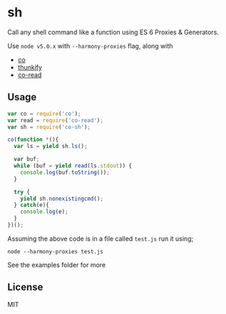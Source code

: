sh
==

Call any shell command like a function using ES 6 Proxies & Generators.

Use `node v5.0.x` with  `--harmony-proxies`  flag, along with 

* [co](https://github.com/visionmedia/co)
* [thunkify](https://github.com/visionmedia/node-thunkify)
* [co-read](https://github.com/juliangruber/co-read)

## Usage

```javascript
var co = require('co');
var read = require('co-read');
var sh = require('co-sh');

co(function *(){
  var ls = yield sh.ls();

  var buf;
  while (buf = yield read(ls.stdout)) {
    console.log(buf.toString());
  }

  try {
    yield sh.nonexistingcmd();
  } catch(e){
    console.log(e);
  }
})();
```

Assuming the above code is in a file called `test.js` run it using;

    node --harmony-proxies test.js

See the examples folder for more

## License

MIT
